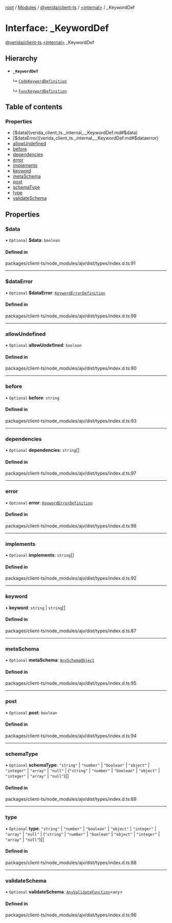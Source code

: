 [root](../README.md) / [Modules](../modules.md) / [@verida/client-ts](../modules/verida_client_ts.md) / [<internal\>](../modules/verida_client_ts._internal_.md) / \_KeywordDef

# Interface: \_KeywordDef

[@verida/client-ts](../modules/verida_client_ts.md).[<internal\>](../modules/verida_client_ts._internal_.md)._KeywordDef

## Hierarchy

- **`_KeywordDef`**

  ↳ [`CodeKeywordDefinition`](verida_client_ts._internal_.CodeKeywordDefinition.md)

  ↳ [`FuncKeywordDefinition`](verida_client_ts._internal_.FuncKeywordDefinition.md)

## Table of contents

### Properties

- [$data](verida_client_ts._internal_._KeywordDef.md#$data)
- [$dataError](verida_client_ts._internal_._KeywordDef.md#$dataerror)
- [allowUndefined](verida_client_ts._internal_._KeywordDef.md#allowundefined)
- [before](verida_client_ts._internal_._KeywordDef.md#before)
- [dependencies](verida_client_ts._internal_._KeywordDef.md#dependencies)
- [error](verida_client_ts._internal_._KeywordDef.md#error)
- [implements](verida_client_ts._internal_._KeywordDef.md#implements)
- [keyword](verida_client_ts._internal_._KeywordDef.md#keyword)
- [metaSchema](verida_client_ts._internal_._KeywordDef.md#metaschema)
- [post](verida_client_ts._internal_._KeywordDef.md#post)
- [schemaType](verida_client_ts._internal_._KeywordDef.md#schematype)
- [type](verida_client_ts._internal_._KeywordDef.md#type)
- [validateSchema](verida_client_ts._internal_._KeywordDef.md#validateschema)

## Properties

### $data

• `Optional` **$data**: `boolean`

#### Defined in

packages/client-ts/node_modules/ajv/dist/types/index.d.ts:91

___

### $dataError

• `Optional` **$dataError**: [`KeywordErrorDefinition`](verida_client_ts._internal_.KeywordErrorDefinition.md)

#### Defined in

packages/client-ts/node_modules/ajv/dist/types/index.d.ts:99

___

### allowUndefined

• `Optional` **allowUndefined**: `boolean`

#### Defined in

packages/client-ts/node_modules/ajv/dist/types/index.d.ts:90

___

### before

• `Optional` **before**: `string`

#### Defined in

packages/client-ts/node_modules/ajv/dist/types/index.d.ts:93

___

### dependencies

• `Optional` **dependencies**: `string`[]

#### Defined in

packages/client-ts/node_modules/ajv/dist/types/index.d.ts:97

___

### error

• `Optional` **error**: [`KeywordErrorDefinition`](verida_client_ts._internal_.KeywordErrorDefinition.md)

#### Defined in

packages/client-ts/node_modules/ajv/dist/types/index.d.ts:98

___

### implements

• `Optional` **implements**: `string`[]

#### Defined in

packages/client-ts/node_modules/ajv/dist/types/index.d.ts:92

___

### keyword

• **keyword**: `string` \| `string`[]

#### Defined in

packages/client-ts/node_modules/ajv/dist/types/index.d.ts:87

___

### metaSchema

• `Optional` **metaSchema**: [`AnySchemaObject`](../modules/verida_client_ts._internal_.md#anyschemaobject)

#### Defined in

packages/client-ts/node_modules/ajv/dist/types/index.d.ts:95

___

### post

• `Optional` **post**: `boolean`

#### Defined in

packages/client-ts/node_modules/ajv/dist/types/index.d.ts:94

___

### schemaType

• `Optional` **schemaType**: ``"string"`` \| ``"number"`` \| ``"boolean"`` \| ``"object"`` \| ``"integer"`` \| ``"array"`` \| ``"null"`` \| (``"string"`` \| ``"number"`` \| ``"boolean"`` \| ``"object"`` \| ``"integer"`` \| ``"array"`` \| ``"null"``)[]

#### Defined in

packages/client-ts/node_modules/ajv/dist/types/index.d.ts:89

___

### type

• `Optional` **type**: ``"string"`` \| ``"number"`` \| ``"boolean"`` \| ``"object"`` \| ``"integer"`` \| ``"array"`` \| ``"null"`` \| (``"string"`` \| ``"number"`` \| ``"boolean"`` \| ``"object"`` \| ``"integer"`` \| ``"array"`` \| ``"null"``)[]

#### Defined in

packages/client-ts/node_modules/ajv/dist/types/index.d.ts:88

___

### validateSchema

• `Optional` **validateSchema**: [`AnyValidateFunction`](../modules/verida_client_ts._internal_.md#anyvalidatefunction)<`any`\>

#### Defined in

packages/client-ts/node_modules/ajv/dist/types/index.d.ts:96
